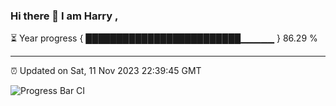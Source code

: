 ### Hi there 👋 I am Harry , 

⏳ Year progress { █████████████████████████▁▁▁▁▁ } 86.29 %

---

⏰ Updated on Sat, 11 Nov 2023 22:39:45 GMT

![Progress Bar CI](https://github.com/duykhang68/duykhang68/workflows/Progress%20Bar%20CI/badge.svg)
